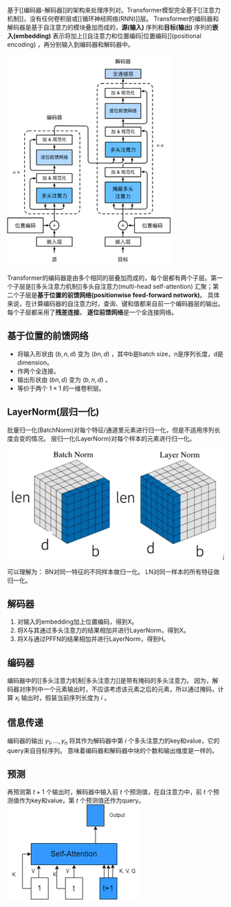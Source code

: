 基于[[编码器-解码器]]的架构来处理序列对。Transformer模型完全基于[[注意力机制]]，没有任何卷积层或[[循环神经网络(RNN)]]层。
Transformer的编码器和解码器是基于自注意力的模块叠加而成的，**源(输入)** 序列和**目标(输出)** 序列的**嵌入(embedding)** 表示将加上[[自注意力和位置编码|位置编码]](positional encoding) ，再分别输入到编码器和解码器中。

![[Pasted image 20231027201859.png|505]](../images/20231027201859.png)

Transformer的编码器是由多个相同的层叠加而成的，每个层都有两个子层。第一个子层是[[多头注意力机制]]多头自注意力(multi-head self-attention) 汇聚；第二个子层是**基于位置的前馈网络(positionwise feed-forward network)**。
具体来说，在计算编码器的自注意力时，查询、键和值都来自前一个编码器层的输出。每个子层都采用了**残差连接**。
**逐位前馈网络**是一个全连接网络。

## 基于位置的前馈网络
- 将输入形状由 $(b, n, d)$ 变为 $(bn, d)$ ，其中b是batch size，n是序列长度，d是dimension。
- 作两个全连接。
- 输出形状由 $(bn,d)$ 变为 $(b,n,d)$ 。
- 等价于两个 $1 \times 1$ 的一维卷积层。

## LayerNorm(层归一化)
批量归一化(BatchNorm)对每个特征/通道里元素进行归一化，但是不适用序列长度会变的情况。
层归一化(LayerNorm)对每个样本的元素进行归一化。

![[1698411270884.png]](../images/1698411270884.png)

可以理解为：
BN对同一特征的不同样本做归一化。
LN对同一样本的所有特征做归一化。

## 解码器
1. 对输入的embedding加上位置编码，得到X。
2. 将X与其通过多头注意力的结果相加并进行LayerNorm，得到X。
3. 将X与通过PFFN的结果相加并进行LayerNorm，得到H。

## 编码器
编码器中的[[多头注意力机制|多头注意力]]是带有掩码的多头注意力。
因为，解码器对序列中一个元素输出时，不应该考虑该元素之后的元素，所以通过掩码，计算 $x_i$ 输出时，假装当前序列长度为 $i$ 。

## 信息传递
编码器的输出 $y_1,...,y_n$
将其作为解码器中第 $i$ 个多头注意力的key和value，它的query来自目标序列。
意味着编码器和解码器中块的个数和输出维度是一样的。

## 预测
再预测第 $t+1$ 个输出时，解码器中输入前 $t$ 个预测值，在自注意力中，前 $t$ 个预测值作为key和value，第 $t$ 个预测值还作为query。
![[1 1.png|490]](../images/1.png)

